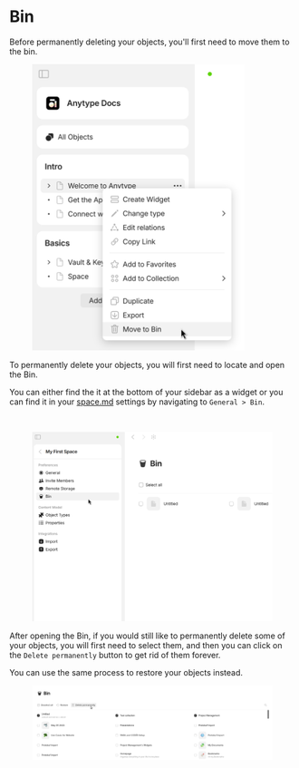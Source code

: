 # Bin

Before permanently deleting your objects, you'll first need to move them to the bin.&#x20;

<figure><img src="../../../.gitbook/assets/image (87) (1).png" alt="" width="375"><figcaption></figcaption></figure>

To permanently delete your objects, you will first need to locate and open the Bin.

You can either find the it at the bottom of your sidebar as a widget or you can find it in your [space.md](../../../getting-started/install-and-setup/space.md "mention") settings by navigating to `General > Bin`.&#x20;

<div><figure><img src="../../../.gitbook/assets/image (100).png" alt=""><figcaption></figcaption></figure> <figure><img src="../../../.gitbook/assets/image (228).png" alt=""><figcaption></figcaption></figure></div>

After opening the Bin, if you would still like to permanently delete some of your objects, you will first need to select them, and then you can click on the `Delete permanently` button to get rid of them forever.

You can use the same process to restore your objects instead.

<figure><img src="../../../.gitbook/assets/image (75) (1).png" alt=""><figcaption></figcaption></figure>
